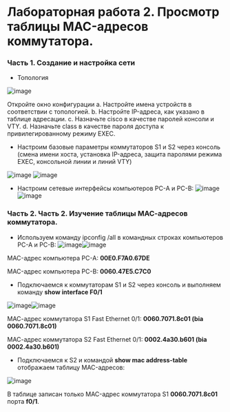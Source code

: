 # Лабораторная работа 2. Просмотр таблицы MAC-адресов коммутатора.
### Часть 1. Создание и настройка сети
- Топология

![image](https://user-images.githubusercontent.com/89464074/131843044-4f97c3a9-73f1-451d-8d96-2de7b902a006.png)

Откройте окно конфигурации
a.	Настройте имена устройств в соответствии с топологией.
b.	Настройте IP-адреса, как указано в таблице адресации.
c.	Назначьте cisco в качестве паролей консоли и VTY.
d.	Назначьте class в качестве пароля доступа к привилегированному режиму EXEC.
- Настроим базовые параметры коммутаторов S1 и S2 через консоль (смена имени хоста, установка IP-адреса, защита паролями режима EXEC, консольной линии и линий VTY)

![image](https://user-images.githubusercontent.com/89464074/131839512-945b0804-c9df-4037-bfde-8d293127286b.png) ![image](https://user-images.githubusercontent.com/89464074/131841837-bd12c1e4-a6f9-4b4a-8286-9a3eb3ade946.png)

- Настроим сетевые интерфейсы компьютеров PC-A и PC-B:
![image](https://user-images.githubusercontent.com/89464074/131844243-dc5a25f4-eb2b-4d10-8601-7a1ead8a9d59.png) ![image](https://user-images.githubusercontent.com/89464074/131844407-1a944791-cf7a-415d-96a7-4d66e1cf70ec.png)

### Часть 2. Часть 2. Изучение таблицы МАС-адресов коммутатора.

- Используем команду ipconfig /all в командных строках компьютеров PC-A и PC-B:
![image](https://user-images.githubusercontent.com/89464074/131844929-081419a7-155d-4df5-a38a-937abb9966b6.png)![image](https://user-images.githubusercontent.com/89464074/131845002-4fdc59fb-f4ec-4540-8112-460facd3e0a9.png)

MAC-адрес компьютера PC-A: **00E0.F7A0.67DE**

MAC-адрес компьютера PC-B: **0060.47E5.C7C0**

- Подключаемся к коммутаторам S1 и S2 через консоль и выполняем команду **show interface F0/1**

![image](https://user-images.githubusercontent.com/89464074/131845707-82454613-c7ff-480a-a333-5dcb042bda06.png)![image](https://user-images.githubusercontent.com/89464074/131845864-556b235f-1046-4706-aa81-97b0e6b41266.png)

МАС-адрес коммутатора S1 Fast Ethernet 0/1: **0060.7071.8c01 (bia 0060.7071.8c01)**

МАС-адрес коммутатора S2 Fast Ethernet 0/1: **0002.4a30.b601 (bia 0002.4a30.b601)**

- Подключаемся к S2 и командой **show mac address-table** отображаем таблицу MAC-адресов:

![image](https://user-images.githubusercontent.com/89464074/131846777-4ba6276e-972f-415b-af54-b741b13e31de.png)

В таблице записан только MAC-адрес коммутатора S1 **0060.7071.8c01** порта **f0/1**.




